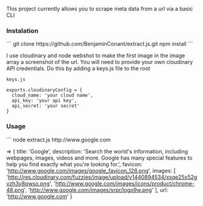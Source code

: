 This project currently allows you to scrape meta data from a url via a basic CLI

<h3>Instalation</h3>
```
git clone https://github.com/BenjaminConant/extract.js.git
npm install
```

I use cloudinary and node webshot to make the first image in the image array a screenshot of the url.
You will need to provide your own cloudinary API credentials. Do this by adding a keys.js file to the root

```
keys.js

exports.cloudinaryConfig = { 
  cloud_name: 'your cloud name', 
  api_key: 'your api key', 
  api_secret: 'your secret' 
}
```


<h3>Usage</h3>
```
 node extract.js http://www.google.com

=>  { title: 'Google',
	  description: 'Search the world\'s information, including webpages, images, videos and more. Google has many special features to help you find exactly what you\'re looking for.',
	  favicon: 'http://www.google.com/images/google_favicon_128.png',
	  images:
	   [ 'http://res.cloudinary.com/fuzzies/image/upload/v1440894534/xsqe25x52gvzh3y8qwso.png',
	     'http://www.google.com/images/icons/product/chrome-48.png',
	     'http://www.google.com/images/srpr/logo9w.png' ],
	  url: 'http://www.google.com' }
```


